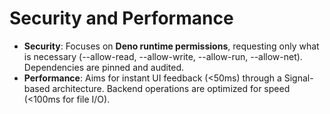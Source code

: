 # **Security and Performance**

* **Security**: Focuses on **Deno runtime permissions**, requesting only what is necessary (--allow-read, \--allow-write, \--allow-run, \--allow-net). Dependencies are pinned and audited.  
* **Performance**: Aims for instant UI feedback (\<50ms) through a Signal-based architecture. Backend operations are optimized for speed (\<100ms for file I/O).

